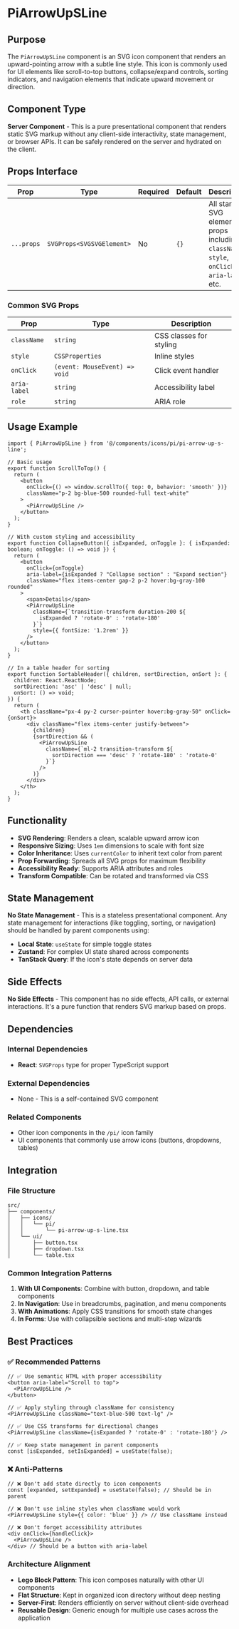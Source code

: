 # PiArrowUpSLine

## Purpose

The `PiArrowUpSLine` component is an SVG icon component that renders an upward-pointing arrow with a subtle line style. This icon is commonly used for UI elements like scroll-to-top buttons, collapse/expand controls, sorting indicators, and navigation elements that indicate upward movement or direction.

## Component Type

**Server Component** - This is a pure presentational component that renders static SVG markup without any client-side interactivity, state management, or browser APIs. It can be safely rendered on the server and hydrated on the client.

## Props Interface

| Prop | Type | Required | Default | Description |
|------|------|----------|---------|-------------|
| `...props` | `SVGProps<SVGSVGElement>` | No | `{}` | All standard SVG element props including `className`, `style`, `onClick`, `aria-label`, etc. |

### Common SVG Props
| Prop | Type | Description |
|------|------|-------------|
| `className` | `string` | CSS classes for styling |
| `style` | `CSSProperties` | Inline styles |
| `onClick` | `(event: MouseEvent) => void` | Click event handler |
| `aria-label` | `string` | Accessibility label |
| `role` | `string` | ARIA role |

## Usage Example

```tsx
import { PiArrowUpSLine } from '@/components/icons/pi/pi-arrow-up-s-line';

// Basic usage
export function ScrollToTop() {
  return (
    <button 
      onClick={() => window.scrollTo({ top: 0, behavior: 'smooth' })}
      className="p-2 bg-blue-500 rounded-full text-white"
    >
      <PiArrowUpSLine />
    </button>
  );
}

// With custom styling and accessibility
export function CollapseButton({ isExpanded, onToggle }: { isExpanded: boolean; onToggle: () => void }) {
  return (
    <button
      onClick={onToggle}
      aria-label={isExpanded ? "Collapse section" : "Expand section"}
      className="flex items-center gap-2 p-2 hover:bg-gray-100 rounded"
    >
      <span>Details</span>
      <PiArrowUpSLine 
        className={`transition-transform duration-200 ${
          isExpanded ? 'rotate-0' : 'rotate-180'
        }`}
        style={{ fontSize: '1.2rem' }}
      />
    </button>
  );
}

// In a table header for sorting
export function SortableHeader({ children, sortDirection, onSort }: {
  children: React.ReactNode;
  sortDirection: 'asc' | 'desc' | null;
  onSort: () => void;
}) {
  return (
    <th className="px-4 py-2 cursor-pointer hover:bg-gray-50" onClick={onSort}>
      <div className="flex items-center justify-between">
        {children}
        {sortDirection && (
          <PiArrowUpSLine 
            className={`ml-2 transition-transform ${
              sortDirection === 'desc' ? 'rotate-180' : 'rotate-0'
            }`}
          />
        )}
      </div>
    </th>
  );
}
```

## Functionality

- **SVG Rendering**: Renders a clean, scalable upward arrow icon
- **Responsive Sizing**: Uses `1em` dimensions to scale with font size
- **Color Inheritance**: Uses `currentColor` to inherit text color from parent
- **Prop Forwarding**: Spreads all SVG props for maximum flexibility
- **Accessibility Ready**: Supports ARIA attributes and roles
- **Transform Compatible**: Can be rotated and transformed via CSS

## State Management

**No State Management** - This is a stateless presentational component. Any state management for interactions (like toggling, sorting, or navigation) should be handled by parent components using:
- **Local State**: `useState` for simple toggle states
- **Zustand**: For complex UI state shared across components
- **TanStack Query**: If the icon's state depends on server data

## Side Effects

**No Side Effects** - This component has no side effects, API calls, or external interactions. It's a pure function that renders SVG markup based on props.

## Dependencies

### Internal Dependencies
- **React**: `SVGProps` type for proper TypeScript support

### External Dependencies
- None - This is a self-contained SVG component

### Related Components
- Other icon components in the `/pi/` icon family
- UI components that commonly use arrow icons (buttons, dropdowns, tables)

## Integration

### File Structure
```
src/
├── components/
│   ├── icons/
│   │   └── pi/
│   │       └── pi-arrow-up-s-line.tsx
│   └── ui/
│       ├── button.tsx
│       ├── dropdown.tsx
│       └── table.tsx
```

### Common Integration Patterns

1. **With UI Components**: Combine with button, dropdown, and table components
2. **In Navigation**: Use in breadcrumbs, pagination, and menu components
3. **With Animations**: Apply CSS transitions for smooth state changes
4. **In Forms**: Use with collapsible sections and multi-step wizards

## Best Practices

### ✅ Recommended Patterns

```tsx
// ✅ Use semantic HTML with proper accessibility
<button aria-label="Scroll to top">
  <PiArrowUpSLine />
</button>

// ✅ Apply styling through className for consistency
<PiArrowUpSLine className="text-blue-500 text-lg" />

// ✅ Use CSS transforms for directional changes
<PiArrowUpSLine className={isExpanded ? 'rotate-0' : 'rotate-180'} />

// ✅ Keep state management in parent components
const [isExpanded, setIsExpanded] = useState(false);
```

### ❌ Anti-Patterns

```tsx
// ❌ Don't add state directly to icon components
const [expanded, setExpanded] = useState(false); // Should be in parent

// ❌ Don't use inline styles when className would work
<PiArrowUpSLine style={{ color: 'blue' }} /> // Use className instead

// ❌ Don't forget accessibility attributes
<div onClick={handleClick}>
  <PiArrowUpSLine />
</div> // Should be a button with aria-label
```

### Architecture Alignment

- **Lego Block Pattern**: This icon composes naturally with other UI components
- **Flat Structure**: Kept in organized icon directory without deep nesting
- **Server-First**: Renders efficiently on server without client-side overhead
- **Reusable Design**: Generic enough for multiple use cases across the application